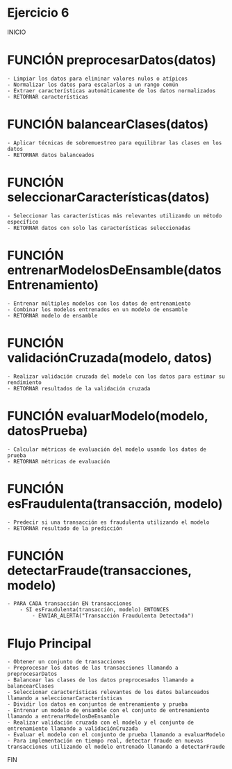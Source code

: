 # Ejercicio 6

INICIO

# FUNCIÓN preprocesarDatos(datos)
    - Limpiar los datos para eliminar valores nulos o atípicos
    - Normalizar los datos para escalarlos a un rango común
    - Extraer características automáticamente de los datos normalizados
    - RETORNAR características

# FUNCIÓN balancearClases(datos)
    - Aplicar técnicas de sobremuestreo para equilibrar las clases en los datos
    - RETORNAR datos balanceados

# FUNCIÓN seleccionarCaracterísticas(datos)
    - Seleccionar las características más relevantes utilizando un método específico
    - RETORNAR datos con solo las características seleccionadas

# FUNCIÓN entrenarModelosDeEnsamble(datosEntrenamiento)
    - Entrenar múltiples modelos con los datos de entrenamiento
    - Combinar los modelos entrenados en un modelo de ensamble
    - RETORNAR modelo de ensamble

# FUNCIÓN validaciónCruzada(modelo, datos)
    - Realizar validación cruzada del modelo con los datos para estimar su rendimiento
    - RETORNAR resultados de la validación cruzada

# FUNCIÓN evaluarModelo(modelo, datosPrueba)
    - Calcular métricas de evaluación del modelo usando los datos de prueba
    - RETORNAR métricas de evaluación

# FUNCIÓN esFraudulenta(transacción, modelo)
    - Predecir si una transacción es fraudulenta utilizando el modelo
    - RETORNAR resultado de la predicción

# FUNCIÓN detectarFraude(transacciones, modelo)
    - PARA CADA transacción EN transacciones
        - SI esFraudulenta(transacción, modelo) ENTONCES
            - ENVIAR_ALERTA("Transacción Fraudulenta Detectada")

# Flujo Principal
    - Obtener un conjunto de transacciones
    - Preprocesar los datos de las transacciones llamando a preprocesarDatos
    - Balancear las clases de los datos preprocesados llamando a balancearClases
    - Seleccionar características relevantes de los datos balanceados llamando a seleccionarCaracterísticas
    - Dividir los datos en conjuntos de entrenamiento y prueba
    - Entrenar un modelo de ensamble con el conjunto de entrenamiento llamando a entrenarModelosDeEnsamble
    - Realizar validación cruzada con el modelo y el conjunto de entrenamiento llamando a validaciónCruzada
    - Evaluar el modelo con el conjunto de prueba llamando a evaluarModelo
    - Para implementación en tiempo real, detectar fraude en nuevas transacciones utilizando el modelo entrenado llamando a detectarFraude

FIN
